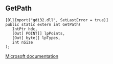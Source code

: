 ## GetPath

```
[DllImport("gdi32.dll", SetLastError = true)]
public static extern int GetPath(
   IntPtr hdc,
   [Out] POINT[] lpPoints,
   [Out] byte[] lpTypes,
   int nSize
);
```

[Microsoft documentation](https://docs.microsoft.com/en-us/windows/win32/api/wingdi/nf-wingdi-getpath)
